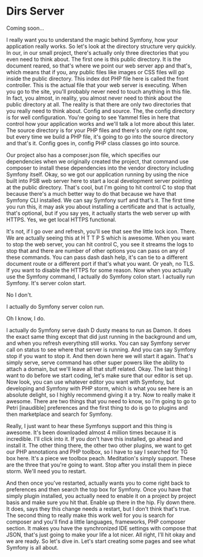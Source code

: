 # Dirs Server

Coming soon...

I really want you to understand the magic behind Symfony, how your application really
works. So let's look at the directory structure very quickly. In our, in our small
project, there's actually only three directories that you even need to think about.
The first one is this public directory. It is the document reared, so that's where we
point our web server app and that's, which means that if you, any public files like
images or CSS files will go inside the public directory. This index dot PHP file here
is called the front controller. This is the actual file that your web server is
executing. When you go to the site, you'll probably never need to touch anything in
this file. In fact, you almost, in reality, you almost never need to think about the
public directory at all. The reality is that there are only two directories that you
really need to think about. Config and source. The, the config directory is for well
configuration. You're going to see Yammel files in here that control how your
application works and we'll talk a lot more about this later. The source directory is
for your PHP files and there's only one right now, but every time we build a PHP
file, it's going to go into the source directory and that's it. Config goes in,
config PHP class classes go into source.

Our project also has a composer.json file, which specifies our dependencies when we
originally created the project, that command use composer to install these
dependencies into the vendor directory including Symfony itself. Okay, so we got our
application running by using the nice built into PSB web server here to start a local
development server pointing at the public directory. That's cool, but I'm going to
hit control C to stop that because there's a much better way to do that because we
have that Symfony CLI installed. We can say Symfony surf and that's it. The first
time you run this, it may ask you about installing a certificate and that is
actually, that's optional, but if you say yes, it actually starts the web server up
with HTTPS. Yes, we get local HTTPS functional.

It's not, if I go over and refresh, you'll see that see the little lock icon. There.
We are actually seeing this at H T T P S which is awesome. When you want to stop the
web server, you can hit control C, you see it streams the logs to stop that and there
are number of other options you can pass on any of these commands. You can pass dash
dash help, it's can tie to a different document route or a different port if that's
what you want. Or yeah, no TLS. If you want to disable the HTTPS for some reason. Now
when you actually use the Symfony command, I actually do Symfony colon start. I
actually run Symfony. It's server colon start.

No I don't.

I actually do Symfony server colon run.

Oh I know, I do.

I actually do Symfony serve dash D dusty means to run as Damon. It does the exact
same thing except that did just running in the background and um, and when you
refresh everything still works. You can say Symfony server call on status to see
where that server is running. And you can say Symfony stop if you want to stop it.
And then down here we will start it again. That's simply serve, serve command has
other super powers like the ability to attach a domain, but we'll leave all that
stuff related. Okay. The last thing I want to do before we start coding, let's make
sure that our editor is set up. Now look, you can use whatever editor you want with
Symfony, but developing and Symfony with PHP storm, which is what you see here is an
absolute delight, so I highly recommend giving it a try. Now to really make it
awesome. There are two things that you need to know, so I'm going to go to Petri
[inaudible] preferences and the first thing to do is go to plugins and then
marketplace and search for Symfony.

Really, I just want to hear these Symfonys support and this thing is awesome. It's
been downloaded almost 4 million times because it is incredible. I'll click into it.
If you don't have this installed, go ahead and install it. The other thing there, the
other two other plugins, we want to get our PHP annotations and PHP toolbox, so I
have to say I searched for TG box here. It's a piece we toolbox peach. Meditation's
simply support. These are the three that you're going to want. Stop after you install
them in piece storm. We'll need you to restart.

And then once you've restarted, actually wants you to come right back to preferences
and then search the top box for Symfony. Once you have that simply plugin installed,
you actually need to enable it on a project by project basis and make sure you hit
that. Enable up there in the hip. Fly down there. It does, says they this change
needs a restart, but I don't think that's true. The second thing to really make this
work well for you is search for composer and you'll find a little languages,
frameworks, PHP composer section. It makes you have the synchronized IDE settings
with compose that JSON, that's just going to make your life a lot nicer. All right,
I'll hit okay and we are ready. So let's dive in. Let's start creating some pages and
see what Symfony is all about.

